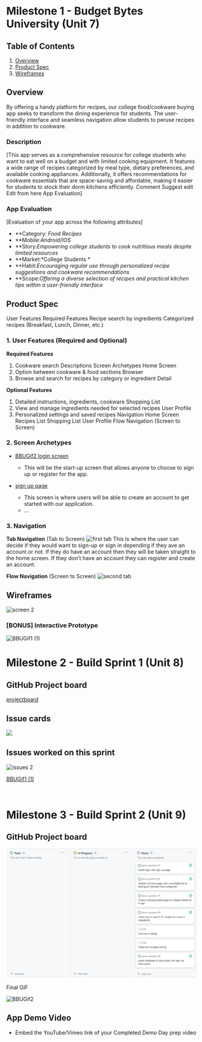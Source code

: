 # Milestone 1 - Budget Bytes University (Unit 7)

## Table of Contents

1. [Overview](#Overview)
1. [Product Spec](#Product-Spec)
1. [Wireframes](#Wireframes)

## Overview
By offering a handy platform for recipes, our college food/cookware buying app seeks to transform the dining experience for students. The user-friendly interface and seamless navigation allow students to peruse recipes in addition to cookware. 
### Description

[This app serves as a comprehensive resource for college students who want to eat well on a budget and with limited cooking equipment. It features a wide range of recipes categorized by meal type, dietary preferences, and available cooking appliances. Additionally, it offers recommendations for cookware essentials that are space-saving and affordable, making it easier for students to stock their dorm kitchens efficiently. Comment Suggest edit Edit from here App Evaluation]

### App Evaluation

[Evaluation of your app across the following attributes]
- **Category: *Food Recipes*
- **Mobile:*Android/IOS*
- **Story:*Empowering college students to cook nutritious meals despite limited resources*
- **Market:*College Students *
- **Habit:*Encouraging regular use through personalized recipe suggestions and cookware recommendations*
- **Scope:*Offering a diverse selection of recipes and practical kitchen tips within a user-friendly interface*

## Product Spec
User Features Required Features Recipe search by ingredients Categorized recipes (Breakfast, Lunch, Dinner, etc.)
### 1. User Features (Required and Optional)

**Required Features**

1. Cookware search Descriptions Screen Archetypes Home Screen
2. Option between cookware & food sections Browser
3. Browse and search for recipes by category or ingredient Detail

**Optional Features**

1. Detailed instructions, ingredients, cookware Shopping List
2. View and manage ingredients needed for selected recipes User Profile
3. Personalized settings and saved recipes Navigation Home Screen Recipes List Shopping List User Profile Flow Navigation (Screen to Screen)

### 2. Screen Archetypes

- [BBUGif2 login screen](https://github.com/CollegeCookBook/BBUCode/assets/131283081/f17f8efa-a643-4ff3-9fa4-68bc71459596)

  - This will be the start-up screen that allows anyone to choose to sign up or register for the app.
  
- [sign up page](https://github.com/CollegeCookBook/BBUCode/assets/131283081/90015442-366e-4041-b6a0-2fee4362055c)

  - This screen is where users will be able to create an account to get started with our application.
  - ...

### 3. Navigation

**Tab Navigation** (Tab to Screen)
![first tab](https://github.com/CollegeCookBook/BBUCode/assets/131283081/b54f5a18-7972-44f1-85ea-981f8e05eca3)
This Is where the user can decide if they would want to sign-up or sign in depending if they ave an account or not.
If they do have an account then they will be taken straight to the home screen.
If they don't have an account they can register and create an account.


**Flow Navigation** (Screen to Screen)
![second tab](https://github.com/CollegeCookBook/BBUCode/assets/131283081/e3ee0d84-51fa-454b-837c-bcdc4668ad08)




## Wireframes

![screen 2](https://github.com/CollegeCookBook/BBUCode/assets/131037551/1cf3b7c6-2f06-439d-ba4b-077a1a2f5d2f)



### [BONUS] Interactive Prototype
![BBUGif1 (1)](https://github.com/CollegeCookBook/BBUCode/assets/131283081/cb3b1398-229f-4478-a583-c0882bdf669f)




# Milestone 2 - Build Sprint 1 (Unit 8)

## GitHub Project board
[projectboard](https://github.com/CollegeCookBook/BBUCode/blob/main/projectboard.jpg)

## Issue cards

 <img src="[project board](https://github.com/CollegeCookBook/BBUCode/assets/131283081/cd17e12e-1eb7-422d-a7ee-94773c88236a)
" width=600>


## Issues worked on this sprint
![issues 2](https://github.com/CollegeCookBook/BBUCode/assets/131283081/8130237a-166c-45c6-8473-07fe00e55249)

[BBUGif1 (1)](https://github.com/CollegeCookBook/BBUCode/assets/131283081/feccd6d6-488e-402a-9bc3-92e7de4623ef)


<br>

# Milestone 3 - Build Sprint 2 (Unit 9)

## GitHub Project board
![projectboard](https://github.com/CollegeCookBook/BBUCode/blob/main/projectboard.jpg)

Final GIF

![BBUGif2](https://github.com/CollegeCookBook/BBUCode/assets/131283081/ac999521-a2be-423f-8fe7-8a407deb7a01)



## App Demo Video

- Embed the YouTube/Vimeo link of your Completed Demo Day prep video
